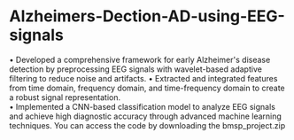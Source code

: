 # Alzheimers-Dection-AD-using-EEG-signals
• Developed a comprehensive framework for early Alzheimer's disease detection by preprocessing EEG signals with 
wavelet-based adaptive filtering to reduce noise and artifacts. 
• Extracted and integrated features from time domain, frequency domain, and time-frequency domain to create a 
robust signal representation.  
• Implemented a CNN-based classification model to analyze EEG signals and achieve high diagnostic accuracy through 
advanced machine learning techniques.
You can access the code by downloading the bmsp_project.zip
